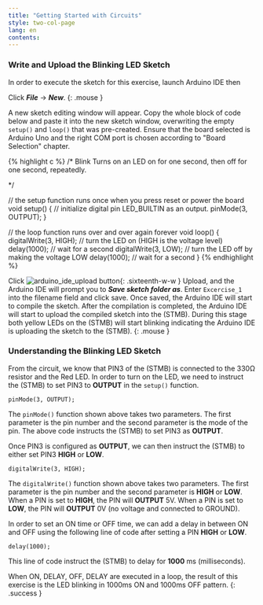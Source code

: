 ```yaml
---
title: "Getting Started with Circuits"
style: two-col-page
lang: en
contents:
---
```


### Write and Upload the Blinking LED Sketch

In order to execute the sketch for this exercise, launch Arduino IDE then 

Click ***File*** -> ***New***. 
{: .mouse }

A new sketch editing window will appear. Copy the whole block of code below and paste it into the new sketch window, overwriting the empty `setup()` and `loop()` that was pre-created. Ensure that the board selected is Arduino Uno and the right COM port is chosen according to "Board Selection" chapter.

{% highlight c  %}
/*
Blink
Turns on an LED on for one second, then off for one second, repeatedly.

*/

// the setup function runs once when you press reset or power the board
void setup() {
    // initialize digital pin LED_BUILTIN as an output.
    pinMode(3, OUTPUT);
}

// the loop function runs over and over again forever
void loop() {
    digitalWrite(3, HIGH);  // turn the LED on (HIGH is the voltage level)
    delay(1000);            // wait for a second
    digitalWrite(3, LOW);   // turn the LED off by making the voltage LOW
    delay(1000);            // wait for a second
}
{% endhighlight %}

Click ![arduino_ide_upload button](img/arduino_ide_upload_icon.svg){: .sixteenth-w-w } Upload, and the Arduino IDE will prompt you to ***Save sketch folder as***. Enter `Excercise_1` into the filename field and click save. Once saved, the Arduino IDE will start to compile the sketch. After the compilation is completed, the Arduino IDE will start to upload the compiled sketch into the (STMB). During this stage both yellow LEDs on the (STMB) will start blinking indicating the Arduino IDE is uploading the sketch to the (STMB).
{: .mouse }

### Understanding the Blinking LED Sketch

From the circuit, we know that PIN3 of the (STMB) is connected to the 330Ω resistor and the Red LED. In order to turn on the LED, we need to instruct the (STMB) to set PIN3 to **OUTPUT** in the `setup()` function.

`pinMode(3, OUTPUT);`

The `pinMode()` function shown above takes two parameters. The first parameter is the pin number and the second parameter is the mode of the pin. The above code instructs the (STMB) to set PIN3 as **OUTPUT**.

Once PIN3 is configured as **OUTPUT**, we can then instruct the (STMB) to either set PIN3 **HIGH** or **LOW**. 

`digitalWrite(3, HIGH);`

The `digitalWrite()` function shown above takes two parameters. The first parameter is the pin number and the second parameter is **HIGH** or **LOW**. When a PIN is set to **HIGH**, the PIN will **OUTPUT** 5V. When a PIN is set to **LOW**, the PIN will **OUTPUT** 0V (no voltage and connected to GROUND).

In order to set an ON time or OFF time, we can add a delay in between ON and OFF using the following line of code after setting a PIN **HIGH** or **LOW**.

`delay(1000);`

This line of code instruct the (STMB) to delay for **1000** ms (milliseconds).

When ON, DELAY, OFF, DELAY are executed in a loop, the result of this exercise is the LED blinking in 1000ms ON and 1000ms OFF pattern. 
{: .success }
